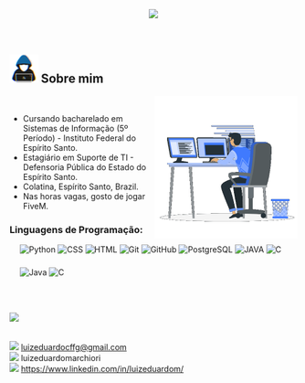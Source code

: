 <p align="center">
<img src="https://readme-typing-svg.herokuapp.com?font=Time+New+Roman&color=cyan&size=25&center=true&vCenter=true&width=600&height=100&lines=Luiz+Eduardo+Marchiori"></a>
</p>


<br>



	
## <picture><img src = "https://github.com/0xAbdulKhalid/0xAbdulKhalid/raw/main/assets/mdImages/about_me.gif" width = 50px></picture> **Sobre mim**

<picture> <img align="right" src="https://github.com/0xAbdulKhalid/0xAbdulKhalid/raw/main/assets/mdImages/Right_Side.gif" width = 250px></picture>

<br>

- Cursando bacharelado em Sistemas de Informação (5º Período) - Instituto Federal do Espírito Santo.
- Estagiário em Suporte de TI - Defensoria Pública do Estado do Espírito Santo.
- Colatina, Espírito Santo, Brazil.
- Nas horas vagas, gosto de jogar FiveM.

### Linguagens de Programação:
&emsp;
![Python](https://img.shields.io/badge/-Python-000?&logo=Python)
![CSS](https://img.shields.io/badge/-CSS-000?&logo=CSS3)
![HTML](https://img.shields.io/badge/-HTML-000?&logo=HTML5)
![Git](https://img.shields.io/badge/-Git-000?&logo=Git)
![GitHub](https://img.shields.io/badge/-GitHub-000?&logo=GitHub)
![PostgreSQL](https://img.shields.io/badge/-PostgreSQL-000?&logo=PostgreSQL)
![JAVA](https://img.shields.io/badge/-Java-000?&logo=Java)
![C](https://img.shields.io/badge/C-00599C?style=for-the-badge&logo=c&logoColor=white)
&emsp;

### 
&emsp;
![Java](https://img.shields.io/badge/Java-ED8B00?style=for-the-badge&logo=java&logoColor=black)
![C](https://img.shields.io/badge/C-00599C?style=for-the-badge&logo=c&logoColor=black)

<br><br>

<img src="https://user-images.githubusercontent.com/73097560/115834477-dbab4500-a447-11eb-908a-139a6edaec5c.gif"><br><br>

<img src = "https://github.com/gauravghongde/social-icons/blob/master/PNG/Black/Gmail_black.png" width = 24px> luizeduardocffg@gmail.com 
<br>
<img src = "https://github.com/gauravghongde/social-icons/blob/master/PNG/Black/Instagram_black.png" width = 24px> luizeduardomarchiori
<br>
<img src = "https://github.com/gauravghongde/social-icons/blob/master/PNG/Black/LinkedIN_black.png" width = 24px> https://www.linkedin.com/in/luizeduardom/

<p align="center">

